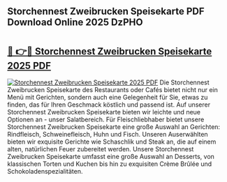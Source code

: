 ## Storchennest Zweibrucken Speisekarte PDF Download Online 2025 DzPHO

# <h2><a href="http://gccm47.nevu.top/?p=Storchennest+Zweibrucken+Speisekarte">🔗 👉🔴 Storchennest Zweibrucken Speisekarte 2025 PDF</a></h2>

[![Storchennest Zweibrucken Speisekarte 2025 PDF](https://i.imgur.com/dBaPXMq.png)](http://gccm47.nevu.top/?p=Storchennest+Zweibrucken+Speisekarte)
Die Storchennest Zweibrucken Speisekarte des Restaurants oder Cafés bietet nicht nur ein Menü mit Gerichten, sondern auch eine Gelegenheit für Sie, etwas zu finden, das für Ihren Geschmack köstlich und passend ist. Auf unserer Storchennest Zweibrucken Speisekarte bieten wir leichte und neue Optionen an - unser Salatbereich. Für Fleischliebhaber bietet unsere Storchennest Zweibrucken Speisekarte eine große Auswahl an Gerichten: Rindfleisch, Schweinefleisch, Huhn und Fisch. Unseren Auserwählten bieten wir exquisite Gerichte wie Schaschlik und Steak an, die auf einem alten, natürlichen Feuer zubereitet werden. Unsere Storchennest Zweibrucken Speisekarte umfasst eine große Auswahl an Desserts, von klassischen Torten und Kuchen bis hin zu exquisiten Crème Brûlée und Schokoladenspezialitäten.
